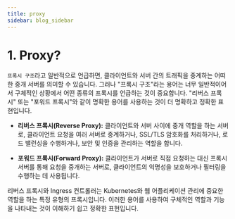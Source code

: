 ```yaml
---
title: proxy
sidebar: blog_sidebar
---
```


# 1. Proxy?

`프록시 구조`라고 일반적으로 언급하면, 클라이언트와 서버 간의 트래픽을 중계하는 어떠한 중개 서버를 의미할 수 있습니다. 그러나 "프록시 구조"라는 용어는 너무 일반적이어서 구체적인 상황에서 어떤 종류의 프록시를 언급하는 것이 중요합니다. "리버스 프록시" 또는 "포워드 프록시"와 같이 명확한 용어를 사용하는 것이 더 명확하고 정확한 표현입니다.

- **리버스 프록시(Reverse Proxy):** 클라이언트와 서버 사이에 중개 역할을 하는 서버로, 클라이언트 요청을 여러 서버로 중계하거나, SSL/TLS 암호화를 처리하거나, 로드 밸런싱을 수행하거나, 보안 및 인증을 관리하는 역할을 합니다.

- **포워드 프록시(Forward Proxy):** 클라이언트가 서버로 직접 요청하는 대신 프록시 서버를 통해 요청을 중개하는 서버로, 클라이언트의 익명성을 보호하거나 필터링을 수행하는 데 사용됩니다.

리버스 프록시와 Ingress 컨트롤러는 Kubernetes와 웹 어플리케이션 관리에 중요한 역할을 하는 특정 유형의 프록시입니다. 이러한 용어를 사용하여 구체적인 역할과 기능을 나타내는 것이 이해하기 쉽고 정확한 표현입니다.